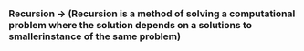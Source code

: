### Recursion -> (Recursion is a method of solving a computational problem where the solution depends on a solutions to smallerinstance of the same problem)
